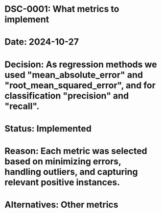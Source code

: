 # DSC-0001: What metrics to implement
# Date: 2024-10-27
# Decision: As regression methods we used "mean_absolute_error" and "root_mean_squared_error", and for classification "precision" and "recall".
# Status: Implemented
# Reason: Each metric was selected based on minimizing errors, handling outliers, and capturing relevant positive instances.
# Alternatives: Other metrics